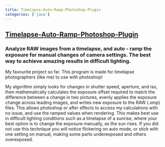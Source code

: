 ```yaml
---
title: Timelapse-Auto-Ramp-Photoshop-Plugin
categories: ['java']
---
```

## [Timelapse-Auto-Ramp-Photoshop-Plugin](https://github.com/DevonCrawford/Timelapse-Auto-Ramp-Photoshop-Plugin)

### Analyze RAW images from a timelapse, and auto - ramp the exposure for manual changes of camera settings. The best way to achieve amazing results in difficult lighting.


My favourite project so far. This program is made for timelapse photographers (like me) to use with photoshop!

My algorithm simply looks for changes in shutter speed, aperture, and iso, then mathematically calculates the exposure offset required to match the difference between a change in two pictures, evenly applies the exposure change across leading images, and writes new exposure to the RAW (.xmp) files. This allows photoshop or after effects to access my calculations with no issue, and use the ramped values when rendering. This makes best use in difficult lighting conditions such as a timelapse of a sunrise, where your best option is to change the exposure manually, as the sun rises. If you did not use this technique you will notice flickering on auto mode, or stick with one setting on manual, making some parts underexposed and others overexposed.
